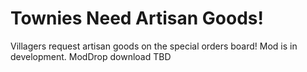 # Townies Need Artisan Goods!
Villagers request artisan goods on the special orders board! Mod is in development. ModDrop download TBD

